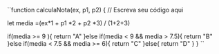 ``function calculaNota(ex, p1, p2) {
  // Escreva seu código aqui
  
  let media =(ex*1 + p1 *2 + p2 *3) / (1+2+3)
  
  if(media >= 9 ){
    return "A"
  }else if(media < 9 && media > 7.5){
    return "B"
  }else if(media < 7.5 && media >= 6){
    return "C"
  }else{
    return "D"
  }
}
``



